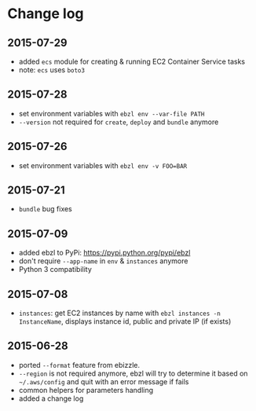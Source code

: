 # Change log

## 2015-07-29
- added `ecs` module for creating & running EC2 Container Service tasks
- note: `ecs` uses `boto3`

## 2015-07-28
- set environment variables with `ebzl env --var-file PATH`
- `--version` not required for `create`, `deploy` and `bundle` anymore

## 2015-07-26
- set environment variables with `ebzl env -v FOO=BAR`

## 2015-07-21
- `bundle` bug fixes

## 2015-07-09
- added ebzl to PyPi: https://pypi.python.org/pypi/ebzl
- don't require `--app-name` in `env` & `instances` anymore
- Python 3 compatibility

## 2015-07-08
- `instances`: get EC2 instances by name with `ebzl instances -n InstanceName`,
  displays instance id, public and private IP (if exists)

## 2015-06-28
- ported `--format` feature from ebizzle.
- `--region` is not required anymore, ebzl will try to determine it based on
  `~/.aws/config` and quit with an error message if fails
- common helpers for parameters handling
- added a change log
